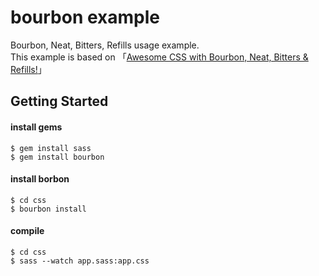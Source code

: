 # bourbon example
Bourbon, Neat, Bitters, Refills usage example.  
This example is based on 「[Awesome CSS with Bourbon, Neat, Bitters & Refills!](https://www.youtube.com/playlist?list=PLfdtiltiRHWErI0VSxDCbeDyEJm_kVt3p)」 

## Getting Started
#### install gems
```
$ gem install sass
$ gem install bourbon
```

#### install borbon
```
$ cd css
$ bourbon install
```

#### compile
```
$ cd css
$ sass --watch app.sass:app.css
```
